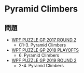 # Pyramid Climbers

## 問題
- [WPF PUZZLE GP 2017 ROUND 2](../questions/wpfpgp2017-2.md)
	- C1-3. Pyramid Climbers
- [WPF PUZZLE GP 2018 PLAYOFFS](../questions/wpfpgp2018-po.md)
	- 6\. Pyramid Climbers
- [WPF PUZZLE GP 2019 ROUND 2](../questions/wpfpgp2019-2.md)
	- 2-4. Pyramid Climbers
